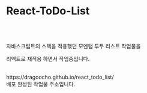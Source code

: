 # React-ToDo-List

<br />
<br />
<p>자바스크립트의 스택을 적용했던 모멘텀 투두 리스트 작업물을</p>
<p>리액트로 재적용 하면서 작업중입니다.</p>

<br />
https://dragoocho.github.io/react_todo_list/
<br />
배포 완성된 작업물 주소입니다.
